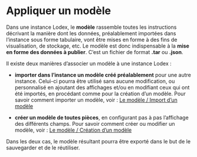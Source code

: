 # Appliquer un modèle

Dans une instance Lodex, le **modèle** rassemble toutes les instructions décrivant la manière dont les données,
préalablement importées dans l’instance sous forme tabulaire, vont être mises en forme à des fins de visualisation,
de stockage, etc.
Le modèle est donc indispensable à la **mise en forme des données à publier**.
C’est un fichier de format **.tar** ou **.json**.

Il existe deux manières d’associer un modèle à une instance Lodex :

- **importer dans l’instance un modèle créé préalablement** pour une autre instance.
  Celui-ci pourra être utilisé sans aucune modification,
  ou personnalisé en ajoutant des affichages et/ou en modifiant ceux qui ont été importés,
  en procédant comme pour la création d’un modèle.
  Pour savoir comment importer un modèle, voir : [Le modèle / Import d’un modèle](#)

- **créer un modèle de toutes pièces**, en configurant pas à pas l’affichage des différents champs.
  Pour savoir comment créer ou modifier un modèle, voir : [Le modèle / Création d’un modèle](#)

Dans les deux cas, le modèle résultant pourra être exporté dans le but de le sauvegarder et de le réutiliser.
